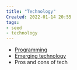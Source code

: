 ```yaml
---
title: "Technology" 
Created: 2022-01-14 20:55
tags:
- seed
- technology
---
```


- [Programming](notes/Programming.md)
- [Emerging technology](notes/Emerging%20technology.md)
- Pros and cons of tech